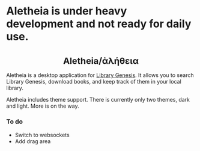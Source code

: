 # Aletheia is under heavy development and not ready for daily use.

<sub>
<h1 align="center">Aletheia/ἀλήθεια</h1>
</sub>

Aletheia is a desktop application for <a href='https://libgen.is'>Library Genesis</a>. It allows you to search Library Genesis, download books, and keep track of them in your local library. 

Aletheia includes theme support. There is currently only two themes, dark and light. More is on the way. 

### To do

- Switch to websockets
- Add drag area
